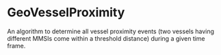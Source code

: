 # GeoVesselProximity
An algorithm to determine all vessel proximity events (two vessels having different MMSIs come within a threshold distance) during a given time frame.

